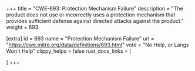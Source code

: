 +++
title = "CWE-693: Protection Mechanism Failure"
description	= "The product does not use or incorrectly uses a protection mechanism that provides sufficient defense against directed attacks against the product."
weight = 693

[extra]
id = 693
name = "Protection Mechanism Failure"
url = "https://cwe.mitre.org/data/definitions/693.html"
vote = "No Help, or Langs Won't Help"
clippy_helps = false
rust_docs_links = [
	
]
+++

